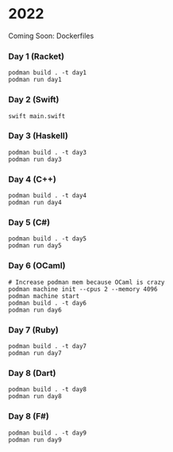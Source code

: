 # 2022

Coming Soon: Dockerfiles
### Day 1 (Racket)
```shell
podman build . -t day1
podman run day1
```

### Day 2 (Swift)
```shell
swift main.swift
```

### Day 3 (Haskell)
```shell
podman build . -t day3
podman run day3
```

### Day 4 (C++)
```shell
podman build . -t day4
podman run day4
```

### Day 5 (C#)
```shell
podman build . -t day5
podman run day5
```

### Day 6 (OCaml)
```shell
# Increase podman mem because OCaml is crazy
podman machine init --cpus 2 --memory 4096
podman machine start
podman build . -t day6
podman run day6
```

### Day 7 (Ruby)
```shell
podman build . -t day7
podman run day7
```

### Day 8 (Dart)
```shell
podman build . -t day8
podman run day8
```

### Day 8 (F#)
```shell
podman build . -t day9
podman run day9
```